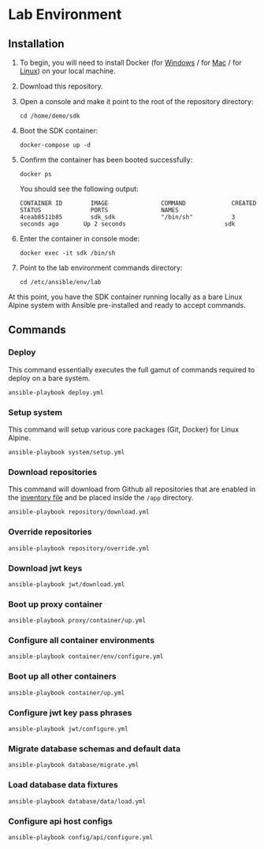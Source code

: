 # Lab Environment

## Installation

1. To begin, you will need to install Docker (for [Windows](https://www.docker.com/docker-windows) / for [Mac](https://docs.docker.com/docker-for-mac) / for [Linux](https://docs.docker.com/engine/installation/#server)) on your local machine.

2. Download this repository.

3. Open a console and make it point to the root of the repository directory:

   ```
   cd /home/demo/sdk
   ```

4. Boot the SDK container:

   ```
   docker-compose up -d
   ```

5. Confirm the container has been booted successfully:

   ```
   docker ps
   ```
   
   You should see the following output:
   
   ```
   CONTAINER ID        IMAGE               COMMAND             CREATED             STATUS              PORTS               NAMES
   4ceab8511b85        sdk_sdk             "/bin/sh"           3 seconds ago       Up 2 seconds                            sdk
   ```

6. Enter the container in console mode:

   ```
   docker exec -it sdk /bin/sh
   ```

7. Point to the lab environment commands directory:

    ```
    cd /etc/ansible/env/lab
    ```

At this point, you have the SDK container running locally as a bare Linux Alpine system with Ansible pre-installed and ready to accept commands. 

## Commands

### Deploy

This command essentially executes the full gamut of commands required to deploy on a bare system.

```
ansible-playbook deploy.yml
```

### Setup system

This command will setup various core packages (Git, Docker) for Linux Alpine.

```
ansible-playbook system/setup.yml
```

### Download repositories

This command will download from Github all repositories that are enabled in the [inventory file](/sdk/ansible/env/lab/inventory.yml) and be placed inside the `/app` directory.

```
ansible-playbook repository/download.yml
```

### Override repositories

```
ansible-playbook repository/override.yml
```

### Download jwt keys

```
ansible-playbook jwt/download.yml
```

### Boot up proxy container

```
ansible-playbook proxy/container/up.yml
```

### Configure all container environments

```
ansible-playbook container/env/configure.yml
```

### Boot up all other containers

```
ansible-playbook container/up.yml
```

### Configure jwt key pass phrases

```
ansible-playbook jwt/configure.yml
```

### Migrate database schemas and default data

```
ansible-playbook database/migrate.yml
```

### Load database data fixtures

```
ansible-playbook database/data/load.yml
```

### Configure api host configs

```
ansible-playbook config/api/configure.yml
```
